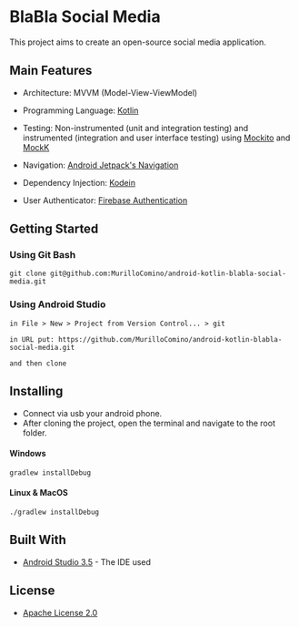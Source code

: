 # BlaBla Social Media

This project aims to create an open-source social media application.


## Main Features
* Architecture: MVVM (Model-View-ViewModel)

* Programming Language: [Kotlin](https://kotlinlang.org)

* Testing: Non-instrumented (unit and integration testing) and instrumented (integration and user interface testing) using [Mockito](https://site.mockito.org) and [MockK](https://mockk.io)

* Navigation: [Android Jetpack's Navigation](https://developer.android.com/guide/navigation) 

* Dependency Injection: [Kodein](https://kodein.org/Kodein-DI/)

* User Authenticator: [Firebase Authentication](https://firebase.google.com/docs/auth/android/password-auth)

## Getting Started
### Using Git Bash
```
git clone git@github.com:MurilloComino/android-kotlin-blabla-social-media.git
```

### Using Android Studio
```
in File > New > Project from Version Control... > git

in URL put: https://github.com/MurilloComino/android-kotlin-blabla-social-media.git

and then clone
```

## Installing
* Connect via usb your android phone.
* After cloning the project, open the terminal and navigate to the root folder.

#### Windows
````
gradlew installDebug
````
#### Linux & MacOS
````
./gradlew installDebug
````

## Built With

* [Android Studio 3.5](https://developer.android.com/studio) - The IDE used

## License

* [Apache License 2.0](gitresources/LICENSE.md)